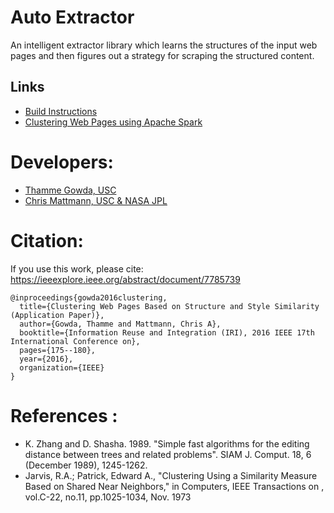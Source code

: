 # Auto Extractor
An intelligent extractor library which learns the structures of the input web pages and then figures out a strategy for scraping the structured content.

## Links 
+ [Build Instructions](https://github.com/USCDataScience/autoextractor/wiki/Build-Instructions)
+ [Clustering Web Pages using Apache Spark](https://github.com/USCDataScience/autoextractor/wiki/Clustering-Tutorial)


# Developers: 
* [Thamme Gowda, USC](mailto:tgowdan@gmail.com)
* [Chris Mattmann, USC & NASA JPL]()

# Citation:

If you use this work, please cite:
https://ieeexplore.ieee.org/abstract/document/7785739 

```
@inproceedings{gowda2016clustering,
  title={Clustering Web Pages Based on Structure and Style Similarity (Application Paper)},
  author={Gowda, Thamme and Mattmann, Chris A},
  booktitle={Information Reuse and Integration (IRI), 2016 IEEE 17th International Conference on},
  pages={175--180},
  year={2016},
  organization={IEEE}
}
```


# References :
+ K. Zhang and D. Shasha. 1989. "Simple fast algorithms for the editing distance between trees and related problems". SIAM J. Comput. 18, 6 (December 1989), 1245-1262. 
+ Jarvis, R.A.; Patrick, Edward A., "Clustering Using a Similarity Measure Based on Shared Near Neighbors," in Computers, IEEE Transactions on , vol.C-22, no.11, pp.1025-1034, Nov. 1973

